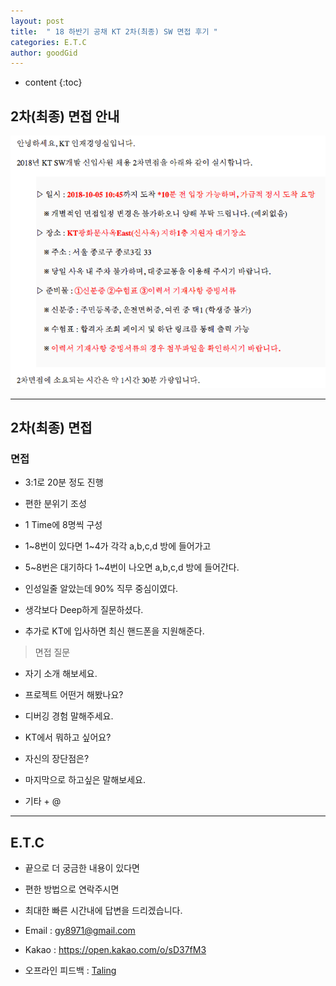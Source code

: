 ```yaml
---
layout: post
title:  " 18 하반기 공채 KT 2차(최종) SW 면접 후기 "
categories: E.T.C
author: goodGid
---
```

* content
{:toc}

## 2차(최종) 면접 안내

![](/assets/img/posts/18_Second_Half_KT_2st_Interview_1.png)







---

## 2차(최종) 면접

### 면접 

* 3:1로 20분 정도 진행

* 편한 분위기 조성

* 1 Time에 8명씩 구성

* 1~8번이 있다면 1~4가 각각 a,b,c,d 방에 들어가고 

* 5~8번은 대기하다 1~4번이 나오면 a,b,c,d 방에 들어간다.

* 인성일줄 알았는데 90% 직무 중심이였다.

* 생각보다 Deep하게 질문하셨다.

* 추가로 KT에 입사하면 최신 핸드폰을 지원해준다.

> 면접 질문

* 자기 소개 해보세요.

* 프로젝트 어떤거 해봤나요?

* 디버깅 경험 말해주세요.

* KT에서 뭐하고 싶어요?

* 자신의 장단점은?

* 마지막으로 하고싶은 말해보세요.

* 기타 + @ 

---

## E.T.C

* 끝으로 더 궁금한 내용이 있다면 

* 편한 방법으로 연락주시면 

* 최대한 빠른 시간내에 답변을 드리겠습니다.

* Email : gy8971@gmail.com

* Kakao : https://open.kakao.com/o/sD37fM3

* 오프라인 피드백 : [Taling]({{site.url}}/Taling)